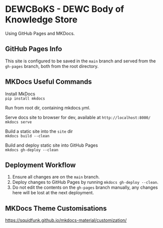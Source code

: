 # DEWCBoKS - DEWC Body of Knowledge Store

Using GitHub Pages and MKDocs.

## GitHub Pages Info

This site is configured to be saved in the `main` branch and served from the
`gh-pages` branch, both from the root directory.

## MKDocs Useful Commands

Install MkDocs\
`pip install mkdocs`

Run from root dir, containing mkdocs.yml.

Serve docs site to browser for dev, available at `http://localhost:8000/`\
`mkdocs serve`

Build a static site into the `site` dir\
`mkdocs build --clean`

Build and deploy static site into GitHub Pages\
`mkdocs gh-deploy --clean`

## Deployment Workflow

1. Ensure all changes are on the `main` branch.
2. Deploy changes to GitHub Pages by running `mkdocs gh-deploy --clean`.
3. Do not edit the contents on the `gh-pages` branch manually, any changes here
   will be lost at the next deployment.

## MKDocs Theme Customisations

https://squidfunk.github.io/mkdocs-material/customization/
